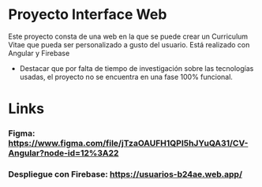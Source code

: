 # Proyecto Interface Web
Este proyecto consta de una web en la que se puede crear un Curriculum Vitae que pueda ser personalizado a gusto del usuario.
Está realizado con Angular y Firebase
- Destacar que por falta de tiempo de investigación sobre las tecnologías usadas, el proyecto no se encuentra en una fase 100% funcional.

# Links
### Figma: https://www.figma.com/file/jTzaOAUFH1QPI5hJYuQA31/CV-Angular?node-id=12%3A22
### Despliegue con Firebase: https://usuarios-b24ae.web.app/

